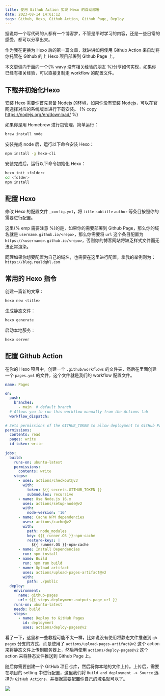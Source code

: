 ```yaml
---
title: 使用 Github Action 实现 Hexo 的自动部署
date: 2023-08-14 14:01:12
tags: Github, Hexo, Github Action, Github Page, Deploy
---
```


据说每一个写代码的人都有一个博客梦，不管是平时学习的内容，还是一些日常的感受，都可以分享出来。

作为我在更换为 Hexo 后的第一篇文章，就讲讲如何使用 Github Action 来自动将你托管在 Github 的上 Hexo 项目部署到 Github Page 上。

本文更偏向于面向一个{% wavy 没有相关经验的朋友 %}分享如何实现，如果你已经有相关经验，可以直接复制走 workflow 的配置文件。

## 下载并初始化Hexo

安装 Hexo 需要你首先具备 Nodejs 的环境，如果你没有安装 Nodejs，可以在官网选择对应的系统版本进行下载安装。
{% copy https://nodejs.org/en/download/ %}


如果你是用 Homebrew 进行包管理，简单运行：

```bash
brew install node
```

安装完成 node 后，运行以下命令安装 Hexo：

```bash
npm install -g hexo-cli
```

安装完成后，运行以下命令初始化 Hexo：

```bash
hexo init <folder>
cd <folder>
npm install
```

## 配置 Hexo

修改 Hexo 的配置文件 `_config.yml`，将 `title` `subtitle` `author` 等条目按照你的需要进行配置。

这里{% emp 需要注意 %}的是，如果你的需要部署到 Github Page，那么你的域名就是 `username.github.io/<repo>`，那么你需要将 `url` 这个条目配置为 `https://<username>.github.io/<repo>`，否则你的博客网站将缺乏样式文件而无法正常渲染。

同理如果你想要配置为自己的域名，也需要在这里进行配置，拿我的举例则为：`https://blog.realdqhl.com`

## 常用的 Hexo 指令

创建一篇新的文章：
```bash
hexo new <title>
```

生成静态文件：
```bash
hexo generate
```

启动本地服务：
```bash
hexo server
```

## 配置 Github Action

在你的 Hexo 项目中，创建一个 `.github/workflows` 的文件夹，然后在里面创建一个 `pages.yml` 的文件，这个文件就是我们的 workflow 配置文件。

```yml
name: Pages

on:
  push:
    branches:
      - main  # default branch
  # Allows you to run this workflow manually from the Actions tab
  workflow_dispatch:
  
# Sets permissions of the GITHUB_TOKEN to allow deployment to GitHub Pages
permissions:
  contents: read
  pages: write
  id-token: write
  
jobs:
  build:
    runs-on: ubuntu-latest
    permissions:
      contents: write
    steps:
      - uses: actions/checkout@v3
        with:
          token: ${{ secrets.GITHUB_TOKEN }}
          submodules: recursive
      - name: Use Node.js 16.x
        uses: actions/setup-node@v2
        with:
          node-version: '16'
      - name: Cache NPM dependencies
        uses: actions/cache@v2
        with:
          path: node_modules
          key: ${{ runner.OS }}-npm-cache
          restore-keys: |
            ${{ runner.OS }}-npm-cache
      - name: Install Dependencies
        run: npm install
      - name: Build
        run: npm run build
      - name: Upload artifact
        uses: actions/upload-pages-artifact@v2
        with:
          path: ./public
  deploy:
    environment:
      name: github-pages
      url: ${{ steps.deployment.outputs.page_url }}
    runs-on: ubuntu-latest
    needs: build
    steps:
      - name: Deploy to GitHub Pages
        id: deployment
        uses: actions/deploy-pages@v2

```

看了一下，这里和一些教程可能不太一样，比如说没有使用将静态文件推送到 `gh-pages` 分支的方式，而是使用了 `actions/upload-pages-artifact@v2` 这个 action 来将静态文件上传到服务器上，然后再使用 `actions/deploy-pages@v2` 这个 action 来将静态文件推送到 Github Page 上。

随后你需要创建一个 GitHub 项目仓库，然后将你本地的文件上传。上传后，需要在项目的 setting 中进行配置，这里我们将 `Build and deployment -> Source` 选择为 `GitHub Actions`，并根据需要配置你自己的域名就可以了。

![](https://github.com/dqhl76/dqhl76-site/assets/69136320/31b74b2c-71f1-4e12-8be7-6e113e124770)

